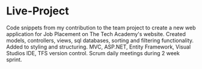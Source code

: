 # Live-Project
Code snippets from my contribution to the team project to create a new web application for Job Placement on The Tech Academy's website.
Created models, controllers, views, sql databases, sorting and filtering functionality.
Added to styling and structuring.
MVC, ASP.NET, Entity Framework, Visual Studios IDE, TFS version control.
Scrum daily meetings during 2 week sprint.
